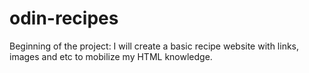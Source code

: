 # odin-recipes
Beginning of the project:
I will create a basic recipe website with links, images and etc to mobilize my HTML knowledge.

    